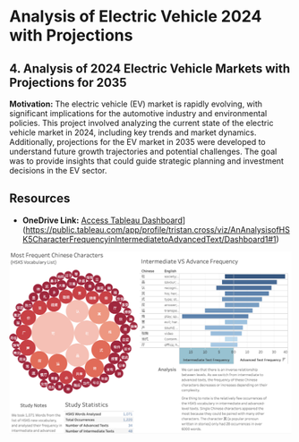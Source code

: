 # Analysis of Electric Vehicle 2024 with Projections

## 4. Analysis of 2024 Electric Vehicle Markets with Projections for 2035

**Motivation:** The electric vehicle (EV) market is rapidly evolving, with significant implications for the automotive industry and environmental policies. This project involved analyzing the current state of the electric vehicle market in 2024, including key trends and market dynamics. Additionally, projections for the EV market in 2035 were developed to understand future growth trajectories and potential challenges. The goal was to provide insights that could guide strategic planning and investment decisions in the EV sector.
## Resources

- **OneDrive Link:**
  [Access Tableau Dashboard]([https://public.tableau.com/app/profile/tristan.cross/viz/IEAGlobalEVData2024/EVSalesAccordingtoIEA)](https://public.tableau.com/app/profile/tristan.cross/viz/AnAnalysisofHSK5CharacterFrequencyinIntermediatetoAdvancedText/Dashboard1#1)
  
![Project Screenshot](images/dashboard.png)
